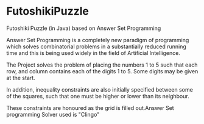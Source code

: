 # FutoshikiPuzzle

Futoshiki Puzzle (in Java) based on Answer Set Programming

Answer Set Programming is a completely new paradigm of 
programming which solves combinatorial problems in a substantially reduced running time and this is being used widely in the field of Artificial Intelligence.

The Project solves the problem of placing the numbers 1 to 5 such that each row, and column contains each of the digits 1 to 5. Some digits may be given at the start. 

In addition, inequality constraints are also initially specified between some of the squares, such that one must be higher or lower than its neighbour. 

These constraints are honoured as the grid is filled out.Answer Set programming Solver used is "Clingo"
